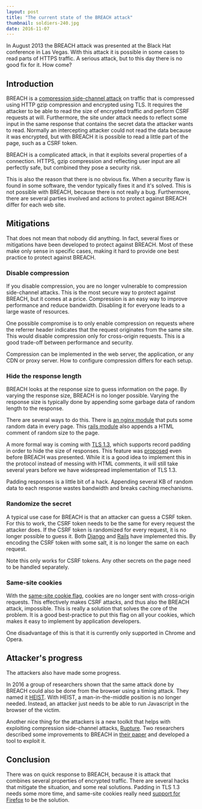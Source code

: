 ```yaml
---
layout: post
title: "The current state of the BREACH attack"
thumbnail: soldiers-240.jpg
date: 2016-11-07
---
```


In August 2013 the BREACH attack was presented at the Black Hat conference in Las Vegas. With this attack it is possible in some cases to read parts of HTTPS traffic. A serious attack, but to this day there is no good fix for it. How come?

## Introduction

BREACH is a [compression side-channel attack](/2016/08/23/compression-side-channel-attacks/) on traffic that is compressed using HTTP gzip compression and encrypted using TLS. It requires the attacker to be able to read the size of encrypted traffic and perform CSRF requests at will. Furthermore, the site under attack needs to reflect some input in the same response that contains the secret data the attacker wants to read. Normally an intercepting attacker could not read the data because it was encrypted, but with BREACH it is possible to read a little part of the page, such as a CSRF token.

BREACH is a complicated attack, in that it exploits several properties of a connection. HTTPS, gzip compression and reflecting user input are all perfectly safe, but combined they pose a security risk.

This is also the reason that there is no obvious fix. When a security flaw is found in some software, the vendor typically fixes it and it's solved. This is not possible with BREACH, because there is not really a bug. Furthermore, there are several parties involved and  actions to protect against BREACH differ for each web site.

## Mitigations

That does not mean that nobody did anything. In fact, several fixes or mitigations have been developed to protect against BREACH. Most of these make only sense in specific cases, making it hard to provide one best practice to protect against BREACH.

### Disable compression

If you disable compression, you are no longer vulnerable to compression side-channel attacks. This is the most secure way to protect against BREACH, but it comes at a price. Compression is an easy way to improve performance and reduce bandwidth. Disabling it for everyone leads to a large waste of resources.

One possible compromise is to only enable compression on requests where the referrer header indicates that the request originates from the same site. This would disable compression only for cross-origin requests. This is a good trade-off between performance and security.

Compression can be implemented in the web server, the application, or any CDN or proxy server. How to configure compression differs for each setup.

### Hide the response length

BREACH looks at the response size to guess information on the page. By varying the response size, BREACH is no longer possible. Varying the response size is typically done by appending some garbage data of random length to the response.

There are several ways to do this. There is [an nginx module](https://github.com/nulab/nginx-length-hiding-filter-module) that puts some random data in every page. This [rails module](https://github.com/meldium/breach-mitigation-rails) also appends a HTML comment of random size to the page.

A more formal way is coming with [TLS 1.3](https://tlswg.github.io/tls13-spec/#rfc.section.5.4), which supports record padding in order to hide the size of responses. This feature was [proposed](https://tools.ietf.org/html/draft-pironti-tls-length-hiding-00) even before BREACH was presented. While it is a good idea to implement this in the protocol instead of messing with HTML comments, it will still take several years before we have widespread implementation of TLS 1.3.

Padding responses is a little bit of a hack. Appending several KB of random data to each response wastes bandwidth and breaks caching mechanisms.

### Randomize the secret

A typical use case for BREACH is that an attacker can guess a CSRF token. For this to work, the CSRF token needs to be the same for every request the attacker does. If the CSRF token is randomized for every request, it is no longer possible to guess it. Both [Django](https://code.djangoproject.com/ticket/20869) and [Rails](https://github.com/meldium/breach-mitigation-rails) have implemented this. By encoding the CSRF token with some salt, it is no longer the same on each request.

Note this only works for CSRF tokens. Any other secrets on the page need to be handled separately.

### Same-site cookies

With the [same-site cookie flag](/2016/04/14/preventing-csrf-with-samesite-cookie-attribute/), cookies are no longer sent with cross-origin requests. This effectively makes CSRF attacks, and thus also the BREACH attack, impossible. This is really a solution that solves the core of the problem. It is a good best-practice to put this flag on all your cookies, which makes it easy to implement by application developers.

One disadvantage of this is that it is currently only supported in Chrome and Opera.

## Attacker's progress

The attackers also have made some progress.

In 2016 a group of researchers shown that the same attack done by BREACH could also be done from the browser using a timing attack. They named it [HEIST](https://www.blackhat.com/docs/us-16/materials/us-16-VanGoethem-HEIST-HTTP-Encrypted-Information-Can-Be-Stolen-Through-TCP-Windows-wp.pdf). With HEIST, a man-in-the-middle position is no longer needed. Instead, an attacker just needs to be able to run Javascript in the browser of the victim.

Another nice thing for the attackers is a new toolkit that helps with exploiting compression side-channel attacks, [Rupture](https://ruptureit.com/). Two researchers described some improvements to BREACH in [their paper](file:///home/sjoerd/Downloads/asia-16-Practical-New-Developments-In-The-BREACH-Attack-wp.pdf) and developed a tool to exploit it.

## Conclusion

There was on quick response to BREACH, because it is attack that combines several properties of encrypted traffic. There are several hacks that mitigate the situation, and some real solutions. Padding in TLS 1.3 needs some more time, and same-site cookies really need [support for Firefox](https://bugzilla.mozilla.org/show_bug.cgi?id=795346) to be the solution.
